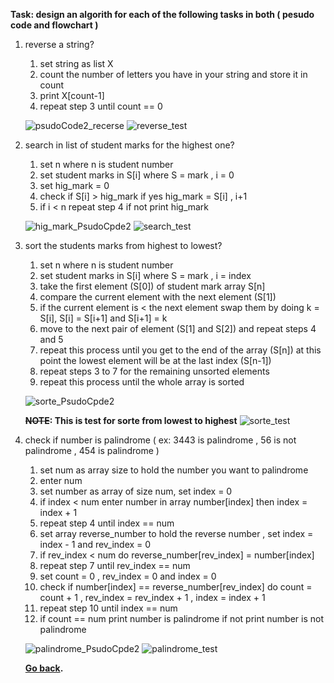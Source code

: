 **Task: design an algorith for each of the following tasks in both ( pesudo code and flowchart )**


1. reverse a string?

   1. set string as list X
   2. count the number of letters you have in your string and store it in count
   3. print X[count-1]
   4. repeat step 3 until count == 0 


   ![psudoCode2_recerse](../image/psudoCode2_recerse.png)
   ![reverse_test](../image/reverse_test.jpg)

2. search in list of student marks for the highest one?

    1. set n where n is student number
    2. set student marks in S[i] where S = mark , i = 0
    3. set hig_mark = 0
    4. check if S[i] > hig_mark if yes hig_mark = S[i] , i+1
    5. if i < n repeat step 4 if not print hig_mark

    
    ![hig_mark_PsudoCpde2](../image/psudoCode2_search.png)
    ![search_test](../image/search_test.jpg)


3. sort the students marks from highest to lowest?

    1. set n where n is student number
    2. set student marks in S[i] where S = mark , i = index
    3. take the first element (S[0]) of student mark array S[n]
    4. compare the current element with the next element (S[1])
    5. if the current element is < the next element swap them by doing k = S[i], S[i] = S[i+1] and S[i+1] = k
    6. move to the next pair of element (S[1] and S[2]) and repeat steps 4 and 5
    7. repeat this process until you get to the end of the array (S[n]) at this point the lowest element will be at the last index (S[n-1]) 
    8. repeat steps 3 to 7 for the remaining unsorted elements
    9. repeat this process until the whole array is sorted

    ![sorte_PsudoCpde2](../image/psudoCode2_sorte.png)

    **~~NOTE~~: This is test for sorte from lowest to highest**
    ![sorte_test](../image/sorte_test.jpg)

4. check if number is palindrome ( ex: 3443 is palindrome , 56 is not palindrome , 454 is palindrome )

    1. set num as array size to hold the number you want to palindrome
    2. enter num
    3. set number as array of size num, set index = 0
    4. if index < num enter number in array number[index] then index = index + 1
    5. repeat step 4 until index == num
    6. set array reverse_number to hold the reverse number , set index = index - 1 and rev_index = 0
    7. if rev_index < num do reverse_number[rev_index] = number[index]
    8. repeat step 7 until rev_index == num
    9. set count = 0 , rev_index = 0 and index = 0
    10. check if number[index] == reverse_number[rev_index] do count = count + 1 , rev_index = rev_index + 1 , index = index + 1
    11. repeat step 10 until index == num
    12. if count == num print number is palindrome if not print number is not palindrome


    ![palindrome_PsudoCpde2](../image/psudoCode2_palindrome.png)
    ![palindrome_test](../image/palindrome_test.jpg)


    **[Go back](../basics/IntroToAlgorithms.md).**

